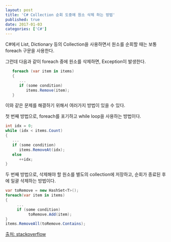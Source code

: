 ```yaml
---
layout: post
title: 'C# Collection 순회 도중에 원소 삭제 하는 방법'
published: true
date: 2017-01-03
categories: ['C#']
---
```


C#에서 List, Dictionary 등의 Collection을 사용하면서 원소를 순회할 때는 보통 foreach 구문을 사용한다.

그런데 다음과 같이 foreach 중에 원소를 삭제하면, Exception이 발생한다.

```csharp
   foreach (var item in items)
   {
      ...
      if (some condition)
         items.Remove(item);
   }
```

이와 같은 문제를 해결하기 위해서 여러가지 방법이 있을 수 있다.


첫 번째 방법으로, foreach를 포기하고 while loop을 사용하는 방법이다.

```csharp
int idx = 0;
while (idx < items.Count)
{
   ...
   if (some condition)
      items.RemoveAt(idx);
   else
      ++idx;
}
```


두 번째 방법으로, 삭제해야 할 원소를 별도의 collection에 저장하고, 순회가 종료된 후에 일괄 삭제하는 방법이다.

```csharp
var toRemove = new HashSet<T>();
foreach(var item in items)
{
     ...
     if (some condition)
          toRemove.Add(item);
}
items.RemoveAll(toRemove.Contains);
```

[출처: stackoverflow](http://stackoverflow.com/questions/1582285/how-to-remove-elements-from-a-generic-list-while-iterating-over-it)
